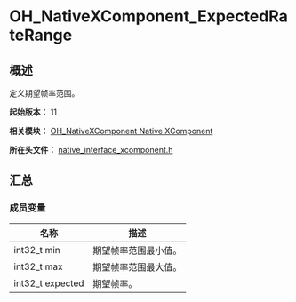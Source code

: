 # OH_NativeXComponent_ExpectedRateRange
<!--Kit: ArkUI-->
<!--Subsystem: ArkUI-->
<!--Owner: @sd-wu-->
<!--Designer: @sunbees-->
<!--Tester: @liuli0427-->
<!--Adviser: @HelloCrease-->

## 概述

定义期望帧率范围。

**起始版本：** 11

**相关模块：** [OH_NativeXComponent Native XComponent](capi-oh-nativexcomponent-native-xcomponent.md)

**所在头文件：** [native_interface_xcomponent.h](capi-native-interface-xcomponent-h.md)

## 汇总

### 成员变量

| 名称 | 描述 |
| -- | -- |
| int32_t min | 期望帧率范围最小值。 |
| int32_t max | 期望帧率范围最大值。 |
| int32_t expected | 期望帧率。 |


